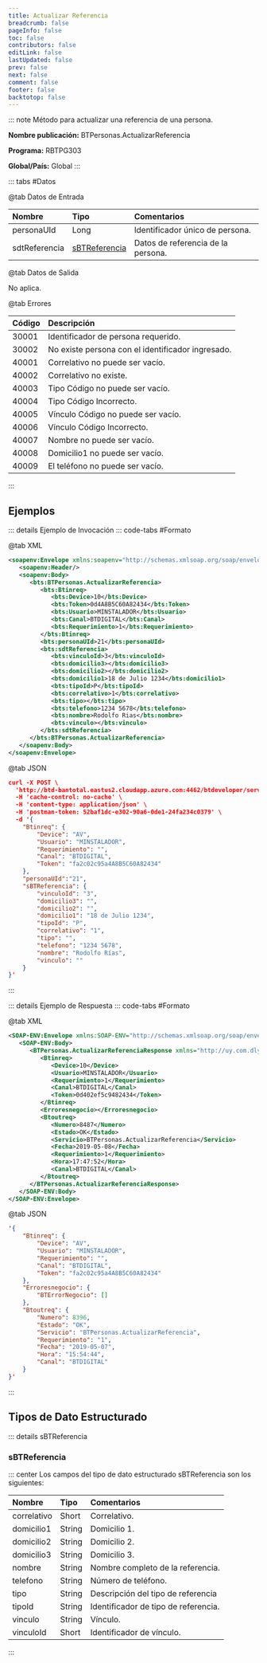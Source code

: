 ```yaml
---
title: Actualizar Referencia
breadcrumb: false
pageInfo: false
toc: false
contributors: false
editLink: false
lastUpdated: false
prev: false
next: false
comment: false
footer: false
backtotop: false
---
```


<!-- ABRE DATOS DEL MÉTODO -->
::: note Método para actualizar una referencia de una persona.

**Nombre publicación:** BTPersonas.ActualizarReferencia

**Programa:** RBTPG303

**Global/País:** Global
:::
<!-- CIERRA DATOS DEL MÉTODO -->

<!-- ABRE TABLA DE DATOS -->
::: tabs #Datos 

@tab Datos de Entrada

Nombre | Tipo | Comentarios
:--------- | :--------- | :---------
personaUId | Long | Identificador único de persona.
sdtReferencia | [sBTReferencia](#sbtreferencia) | Datos de referencia de la persona.

@tab Datos de Salida

No aplica.

@tab Errores

Código | Descripción
:--------- | :-----------
30001 | Identificador de persona requerido.
30002 | No existe persona con el identificador ingresado.
40001 | Correlativo no puede ser vacío.
40002 | Correlativo no existe.
40003 | Tipo Código no puede ser vacío.
40004 | Tipo Código Incorrecto.
40005 | Vínculo Código no puede ser vacío.
40006 | Vínculo Código Incorrecto.
40007 | Nombre no puede ser vacío.
40008 | Domicilio1 no puede ser vacío.
40009 | El teléfono no puede ser vacío.
::: 
<!-- CIERRA TABLA DE DATOS -->

## **Ejemplos**

<!-- ABRE EJEMPLO DE INVOCACIÓN -->
::: details Ejemplo de Invocación 
::: code-tabs #Formato

@tab XML
```xml
<soapenv:Envelope xmlns:soapenv="http://schemas.xmlsoap.org/soap/envelope/" xmlns:bts="http://uy.com.dlya.bantotal/BTSOA/">
   <soapenv:Header/>
   <soapenv:Body>
      <bts:BTPersonas.ActualizarReferencia>
         <bts:Btinreq>
            <bts:Device>10</bts:Device>
            <bts:Token>0d4A8B5C60A82434</bts:Token>
            <bts:Usuario>MINSTALADOR</bts:Usuario>
            <bts:Canal>BTDIGITAL</bts:Canal>
            <bts:Requerimiento>1</bts:Requerimiento>
         </bts:Btinreq>
         <bts:personaUId>21</bts:personaUId>
         <bts:sdtReferencia>
            <bts:vinculoId>3</bts:vinculoId>
            <bts:domicilio3></bts:domicilio3>
            <bts:domicilio2></bts:domicilio2>
            <bts:domicilio1>18 de Julio 1234</bts:domicilio1>
            <bts:tipoId>P</bts:tipoId>
            <bts:correlativo>1</bts:correlativo>
            <bts:tipo></bts:tipo>
            <bts:telefono>1234 5678</bts:telefono>
            <bts:nombre>Rodolfo Rias</bts:nombre>
            <bts:vinculo></bts:vinculo>
         </bts:sdtReferencia>
      </bts:BTPersonas.ActualizarReferencia>
   </soapenv:Body>
</soapenv:Envelope>
```

@tab JSON
```json
curl -X POST \
  'http://btd-bantotal.eastus2.cloudapp.azure.com:4462/btdeveloper/servlet/com.dlya.bantotal.odwsbt_BTPersonas_v1?ActualizarReferencia' \
  -H 'cache-control: no-cache' \
  -H 'content-type: application/json' \
  -H 'postman-token: 52baf1dc-e302-90a6-0de1-24fa234c0379' \
  -d '{
	"Btinreq": {
		"Device": "AV",
		"Usuario": "MINSTALADOR",
		"Requerimiento": "",
		"Canal": "BTDIGITAL",
		"Token": "fa2c02c95a4A8B5C60A82434"
	},
	"personaUId":"21",
	"sBTReferencia": {
		"vinculoId": "3",
		"domicilio3": "",
		"domicilio2": "",
		"domicilio1": "18 de Julio 1234",
		"tipoId": "P",
		"correlativo": "1",
		"tipo": "",
		"telefono": "1234 5678",
		"nombre": "Rodolfo Rías",
		"vinculo": ""
	}
}'
```
:::
<!-- CIERRA EJEMPLO DE INVOCACIÓN -->

<!-- ABRE EJEMPLO DE RESPUESTA -->
::: details Ejemplo de Respuesta 
::: code-tabs #Formato

@tab XML
```xml
<SOAP-ENV:Envelope xmlns:SOAP-ENV="http://schemas.xmlsoap.org/soap/envelope/" xmlns:xsd="http://www.w3.org/2001/XMLSchema" xmlns:SOAP-ENC="http://schemas.xmlsoap.org/soap/encoding/" xmlns:xsi="http://www.w3.org/2001/XMLSchema-instance">
   <SOAP-ENV:Body>
      <BTPersonas.ActualizarReferenciaResponse xmlns="http://uy.com.dlya.bantotal/BTSOA/">
         <Btinreq>
            <Device>10</Device>
            <Usuario>MINSTALADOR</Usuario>
            <Requerimiento>1</Requerimiento>
            <Canal>BTDIGITAL</Canal>
            <Token>0d402ef5c9482434</Token>
         </Btinreq>
         <Erroresnegocio></Erroresnegocio>
         <Btoutreq>
            <Numero>8487</Numero>
            <Estado>OK</Estado>
            <Servicio>BTPersonas.ActualizarReferencia</Servicio>
            <Fecha>2019-05-08</Fecha>
            <Requerimiento>1</Requerimiento>
            <Hora>17:47:52</Hora>
            <Canal>BTDIGITAL</Canal>
         </Btoutreq>
      </BTPersonas.ActualizarReferenciaResponse>
   </SOAP-ENV:Body>
</SOAP-ENV:Envelope>
```

@tab JSON
```json
'{
	"Btinreq": {
		"Device": "AV",
		"Usuario": "MINSTALADOR",
		"Requerimiento": "",
		"Canal": "BTDIGITAL",
		"Token": "fa2c02c95a4A8B5C60A82434"
	},
    "Erroresnegocio": {
        "BTErrorNegocio": []
    },
    "Btoutreq": {
        "Numero": 8396,
        "Estado": "OK",
        "Servicio": "BTPersonas.ActualizarReferencia",
        "Requerimiento": "1",
        "Fecha": "2019-05-07",
        "Hora": "15:54:44",
        "Canal": "BTDIGITAL"
    }
}'
```
::: 
<!-- CIERRA EJEMPLO DE RESPUESTA -->

## **Tipos de Dato Estructurado**

<!-- ABRE SDT -->
::: details sBTReferencia  

### sBTReferencia

::: center 
Los campos del tipo de dato estructurado sBTReferencia son los siguientes: 

Nombre | Tipo | Comentarios 
:--------- | :----------- | :----------- 
correlativo	| Short | Correlativo. 
domicilio1 | String | Domicilio 1. 
domicilio2 | String | Domicilio 2. 
domicilio3 | String | Domicilio 3. 
nombre | String | Nombre completo de la referencia. 
telefono	| String | Número de teléfono. 
tipo | String | Descripción del tipo de referencia 
tipoId | String | Identificador de tipo de referencia. 
vinculo | String | Vínculo. 
vinculoId | Short | Identificador de vínculo. 
:::
<!-- CIERRA SDT -->